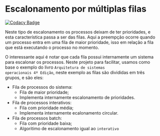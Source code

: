 # Escalonamento por múltiplas filas

[![Codacy Badge](https://api.codacy.com/project/badge/Grade/ebce0d70faf64347892921a1d28bc0ee)](https://www.codacy.com/app/M3nin0/Multiplas_Filas_SO_example?utm_source=github.com&utm_medium=referral&utm_content=M3nin0/Multiplas_Filas_SO_example&utm_campaign=badger)

Neste tipo de escalonamento os processos deixam de ter prioridades, e esta característica passa a ser das filas. Aqui a preempção ocorre quando um processo entra em uma fila de maior prioridade, isso em relação a fila que está executando o processo no momento.

O interessante aqui é notar que cada fila possui internamente um sistema para escalonar os processos. Neste projeto para facilitar, usamos como base o exemplo do livro <code>Arquitetura de sistemas operacionais 4º Edição</code>, neste exemplo as filas são divididas em três grupos, e são eles:

* Fila de processos do sistema:
	* Fila de maior prioridade;
	* Implementa internamente escalonamento de prioridades.
* Fila de processos interativos:
	* Fila com prioridade média;
	* Implementa internamente ecalonamento circular.
* Fila de processos batch:
	* Fila com prioridade baixa;
	* Algoritimo de escalonamento igual ao <code>interativo</code>